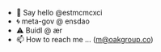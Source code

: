- 👋 Say hello @estmcmcxci 
- 🌀 meta-gov @ ensdao
- ⚠️ Buidl @ ær
- 📫 How to reach me ... (m@oakgroup.co)

<!---
estmcmcxci/estmcmcxci is a ✨ special ✨ repository because its `README.md` (this file) appears on your GitHub profile.
You can click the Preview link to take a look at your changes.
--->
